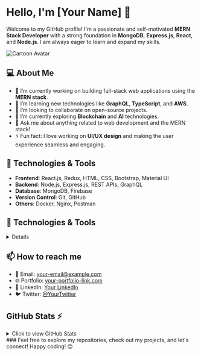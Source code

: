 # Hello, I'm [Your Name] 👋

Welcome to my GitHub profile! I'm a passionate and self-motivated **MERN Stack Developer** with a strong foundation in **MongoDB**, **Express.js**, **React**, and **Node.js**. I am always eager to learn and expand my skills.

![Cartoon Avatar](https://link-to-your-cartoon-image.jpg)  <!-- Update with your own image link -->

## 💻 About Me

- 🔭 I’m currently working on building full-stack web applications using the **MERN stack**.
- 🌱 I’m learning new technologies like **GraphQL**, **TypeScript**, and **AWS**.
- 👯 I’m looking to collaborate on open-source projects.
- 🤔 I’m currently exploring **Blockchain** and **AI** technologies.
- 💬 Ask me about anything related to web development and the MERN stack!
- ⚡ Fun fact: I love working on **UI/UX design** and making the user experience seamless and engaging.

## 🔧 Technologies & Tools

- **Frontend**: React.js, Redux, HTML, CSS, Bootstrap, Material UI
- **Backend**: Node.js, Express.js, REST APIs, GraphQL
- **Database**: MongoDB, Firebase
- **Version Control**: Git, GitHub
- **Others**: Docker, Nginx, Postman



## 🔧 Technologies & Tools

<details>
<div display="flex">
  <div> <p align="center">
  <h1>Frontend</h1>
  <a href="https://skillicons.dev">
    <img src="https://skillicons.dev/icons?i=html,css,js,react,redux,nextjs,bootstrap,materialui" />
  </a>
</p></div>
 <div> <p align="center">
     <h1>Backend</h1>
  <a href="https://skillicons.dev">
    <img src="https://skillicons.dev/icons?i=nodejs,expressjs,restapi," />
  </a>
</p></div>
 </div>
  <p align="center">
     <h1>Database</h1>
  <a href="https://skillicons.dev">
    <img src="https://skillicons.dev/icons?i=mongodb,firebase,sql,," />
  </a>
</p>
<p align="center">
     <h1> Version Control</h1>
  <a href="https://skillicons.dev">
    <img src="https://skillicons.dev/icons?i=git,github," />
  </a>
</p>
<p align="center">
     <h1>Others</h1>
  <a href="https://skillicons.dev">
    <img src="https://skillicons.dev/icons?i=docker,postman," />
  </a>
</p>
</details>


  
## 📫 How to reach me

- 📧 Email: [your-email@example.com](mailto:your-email@example.com)
- 🌐 Portfolio: [your-portfolio-link.com](http://your-portfolio-link.com)
- 💼 LinkedIn: [Your LinkedIn](https://www.linkedin.com/in/your-profile)
- 🐦 Twitter: [@YourTwitter](https://twitter.com/yourprofile)

## GitHub Stats ⚡

<details>
  <summary>Click to view GitHub Stats</summary>

  ![GitHub Stats](https://github-readme-stats.vercel.app/api?username=john-doe&show_icons=true&hide_title=true&count_private=true&hide=prs)

</details>
### Feel free to explore my repositories, check out my projects, and let's connect! Happy coding! 😊
